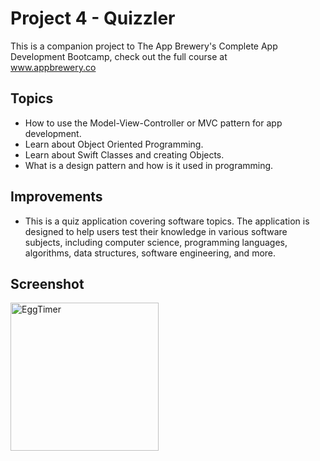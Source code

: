 # Project 4 - Quizzler

This is a companion project to The App Brewery's Complete App Development Bootcamp, check out the full course at 
<br>www.appbrewery.co


## Topics

* How to use the Model-View-Controller or MVC pattern for app development.
* Learn about Object Oriented Programming.
* Learn about Swift Classes and creating Objects.
* What is a design pattern and how is it used in programming.




## Improvements

- This is a quiz application covering software topics. The application is designed to help users test their knowledge in various software subjects, including computer science, programming languages, algorithms, data structures, software engineering, and more.
  
## Screenshot

<img width="237" alt="EggTimer" src="https://github.com/ogulcandeniz-inac/iOS-Swift-Bootcamp/assets/109241786/b5a6f200-9a55-413e-b217-64b150209ec4">